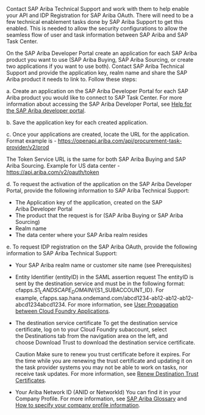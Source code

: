 Contact SAP Ariba Technical Support and work with them to help enable your API and IDP Registration for SAP Ariba OAuth. There will need to be a few technical enablement tasks done by SAP Ariba Support to get this enabled. This is needed to allow the security configurations to allow the seamless flow of user and task information between SAP Ariba and SAP Task Center.

On the SAP Ariba Developer Portal create an application for each SAP Ariba product you want to use (SAP Ariba Buying, SAP Ariba Sourcing, or create two applications if you want to use both). Contact SAP Ariba Technical Support and provide the application key, realm name and share the SAP Ariba product it needs to link to. Follow these steps:

 a. Create an application on the SAP Ariba Developer Portal for each SAP Ariba product you would like to connect to SAP Task Center. For more information about accessing the SAP Ariba Developer Portal, see [Help for the SAP Ariba developer portal](https://help.sap.com/docs/ARIBA_APIS/b61dd8c7e22c4fe489f191f66b4c48d6/1d55722e669e4c6aaa4eda5a011519ac.html).

 b. Save the application key for each created application.

 c. Once your applications are created, locate the URL for the application. Format example is - https://openapi.ariba.com/api/procurement-task-provider/v2/prod
 
The Token Service URL is the same for both SAP Ariba Buying and SAP Ariba Sourcing. Example for US data center - https://api.ariba.com/v2/oauth/token

 d. To request the activation of the application on the SAP Ariba Developer Portal, provide the following information to SAP Ariba Technical Support:
   - The Application key of the application, created on the SAP Ariba Developer Portal
   - The product that the request is for (SAP Ariba Buying or SAP Ariba Sourcing)
   - Realm name
   - The data center where your SAP Ariba realm resides

 e. To request IDP registration on the SAP Ariba OAuth, provide the following information to SAP Ariba Technical Support:
   - Your SAP Ariba realm name or customer site name (see Prerequisites)
   - Entity Identifier (entityID) in the SAML assertion request
     The entityID is sent by the destination service and must be in the following format:
     cfapps.${S1_LANDSCAPE_DOMAIN}/${S1_SUBACCOUNT_ID}.
     For example, cfapps.sap.hana.ondemand.com/abcd1234-ab12-ab12-ab12-abcd1234abcd1234.
     For more information, see [User Propagation between Cloud Foundry Applications](https://help.sap.com/docs/CP_CONNECTIVITY/cca91383641e40ffbe03bdc78f00f681/8ebf60c82a8e4cfc904f441c0c0acd6b.html?locale=en-US).
   - The destination service certificate
     To get the destination service certificate, log on to your Cloud Foundry subaccount, select the Destinations tab from the navigation area on the left, and choose Download Trust to download the destination service certificate.

     Caution
     Make sure to renew you trust certificate before it expires. For the time while you are renewing the trust certificate and updating it on the task provider systems you may not be able to work on tasks, nor receive task updates.
     For more information, see [Renew Destination Trust Certificates](https://help.sap.com/docs/TASK_CENTER/08cbda59b4954e93abb2ec85f1db399d/8080abf7d2cf4918802aa86e955ffc8b.html#renew-destination-trust-certificates).

   - Your Ariba Network ID (ANID or NetworkId)
     You can find it in your Company Profile. For more information, see [SAP Ariba Glossary](https://help.sap.com/docs/SAP_Ariba/19025eff298741f78ecfff03d35e9331/a784eae0f6864284959945a77caef3dc.html?locale=en-US) and [How to specify your company profile information](https://help.sap.com/docs/ARIBA_NETWORK/5c0bdb0caa3042a288b3a1fb83b2fb1e/dd7e8953f0181014846b9461fdc68461.html?locale=en-US).
